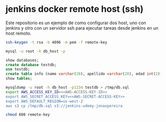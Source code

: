 # jenkins docker remote host (ssh)

Este repositorio es un ejemplo de como configurar dos host, uno con jenkins y otro con un servidor ssh para ejecutar tareas desde jenkins en un host remoto.

```bash
ssh-keygen -t rsa -b 4096 -m pem -f remote-key
```

```bash
mysql -u root -h db_host -p
```

```SQL
show databases;
create database testdb;
use testdb;
create table info (name varchar(20), apellido varchar(20), edad int(2));
show tables;
```

```bash
mysqldump -u root -h db_host -p1234 testdb > /tmp/db.sql
export AWS_ACCESS_KEY_ID=<<AWS-ACCESS-KEY-ID>>
export AWS_SECRET_ACCESS_KEY=<<AWS-SECRET-ACCESS-KEY>>
export AWS_DEFAULT_REGION=us-west-2
aws s3 cp /tmp/db.sql s3://jenkins-udemy-jonaxpereira
```

```bash
chmod 600 remote-key
```